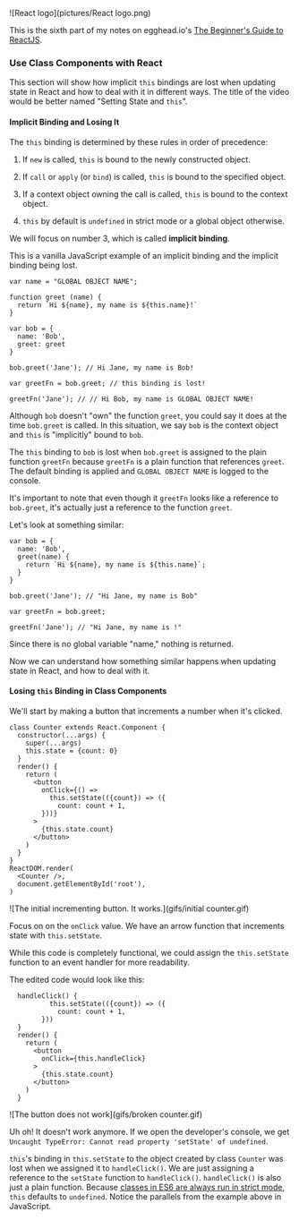 ![React logo](pictures/React logo.png)

This is the sixth part of my notes on egghead.io's [The Beginner's Guide to ReactJS](https://egghead.io/courses/the-beginner-s-guide-to-reactjs).

### Use Class Components with React

This section will show how implicit `this` bindings are lost when updating state in React and how to deal with it in different ways. The title of the video would be better named "Setting State and `this`".

#### Implicit Binding and Losing It

The `this` binding is determined by these rules in order of precedence:

1. If `new` is called, `this` is bound to the newly constructed object.

2. If `call` or `apply` (or `bind`) is called, `this` is bound to the specified object.

3. If a context object owning the call is called, `this` is bound to the context object.

4. `this` by default is `undefined` in strict mode or a global object otherwise. 

We will focus on number 3, which is called **implicit binding**.

This is a vanilla JavaScript example of an implicit binding and the implicit binding being lost.

```
var name = "GLOBAL OBJECT NAME";

function greet (name) {
  return `Hi ${name}, my name is ${this.name}!`
}

var bob = {
  name: 'Bob',
  greet: greet
}

bob.greet('Jane'); // Hi Jane, my name is Bob!

var greetFn = bob.greet; // this binding is lost!

greetFn('Jane'); // // Hi Bob, my name is GLOBAL OBJECT NAME!
```

Although `bob` doesn't "own" the function `greet`, you could say it does at the time `bob.greet` is called. In this situation, we say `bob` is the context object and `this` is "implicitly" bound to `bob`.

The `this` binding to `bob` is lost when `bob.greet` is assigned to the plain function `greetFn` because `greetFn` is a plain function that references `greet`. The default binding is applied and `GLOBAL OBJECT NAME` is logged to the console.

It's important to note that even though it `greetFn` looks like a reference to `bob.greet`, it's actually just a reference to the function `greet`.

Let's look at something similar:

```
var bob = {
  name: 'Bob',
  greet(name) {
    return `Hi ${name}, my name is ${this.name}`;
  }
}

bob.greet('Jane'); // "Hi Jane, my name is Bob"

var greetFn = bob.greet;

greetFn('Jane'); // "Hi Jane, my name is !"
```

Since there is no global variable "name," nothing is returned.

Now we can understand how something similar happens when updating state in React, and how to deal with it.

#### Losing `this` Binding in Class Components

We'll start by making a button that increments a number when it's clicked.

```
class Counter extends React.Component {
  constructor(...args) {
    super(...args)
    this.state = {count: 0}
  }
  render() {
    return (
      <button 
        onClick={() =>
          this.setState(({count}) => ({
            count: count + 1,
        }))}
      >
        {this.state.count}
      </button>
    )
  }
}
ReactDOM.render(
  <Counter />,
  document.getElementById('root'),
)
```

![The initial incrementing button. It works.](gifs/initial counter.gif)

Focus on on the `onClick` value. We have an arrow function that increments state with `this.setState`.

While this code is completely functional, we could assign the `this.setState` function to an event handler for more readability.

The edited code would look like this: 

```
  handleClick() {
          this.setState(({count}) => ({
            count: count + 1,
        }))
  }
  render() {
    return (
      <button 
        onClick={this.handleClick}
      >
        {this.state.count}
      </button>
    )
  }
```

![The button does not work](gifs/broken counter.gif)

Uh oh! It doesn't work anymore. If we open the developer's console, we get `Uncaught TypeError: Cannot read property 'setState' of undefined`.

`this`'s binding in `this.setState` to the object created by class `Counter` was lost when we assigned it to `handleClick()`. We are just assigning a reference to the `setState` function to `handleClick()`. `handleClick()` is also just a plain function. Because [classes in ES6 are always run in strict mode](https://developer.mozilla.org/en-US/docs/Web/JavaScript/Reference/Classes), `this` defaults to `undefined`. Notice the parallels from the example above in JavaScript.